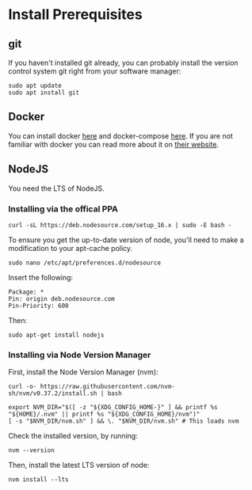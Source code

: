 # Install Prerequisites

## git

If you haven't installed git already,
you can probably install the version control system git right from your software manager:

```
sudo apt update
sudo apt install git
```

## Docker

You can install docker [here](https://www.docker.com/community-edition#/download) and docker-compose [here](https://docs.docker.com/compose/install/#prerequisites). If you are not familiar with docker you can read more about it on [their website](https://www.docker.com/what-docker).

## NodeJS

You need the LTS of NodeJS.

### Installing via the offical PPA

```
curl -sL https://deb.nodesource.com/setup_16.x | sudo -E bash -
```
To ensure you get the up-to-date version of node, you'll need to make a modification to your apt-cache policy.

```
sudo nano /etc/apt/preferences.d/nodesource
```
Insert the following:

```
Package: *
Pin: origin deb.nodesource.com
Pin-Priority: 600
```
Then:

```sudo apt-get install nodejs```

### Installing via Node Version Manager

First, install the Node Version Manager (nvm):

```
curl -o- https://raw.githubusercontent.com/nvm-sh/nvm/v0.37.2/install.sh | bash

export NVM_DIR="$([ -z "${XDG_CONFIG_HOME-}" ] && printf %s "${HOME}/.nvm" || printf %s "${XDG_CONFIG_HOME}/nvm")"
[ -s "$NVM_DIR/nvm.sh" ] && \. "$NVM_DIR/nvm.sh" # This loads nvm
```

Check the installed version, by running:

```
nvm --version
```

Then, install the latest LTS version of node:
```
nvm install --lts
```
